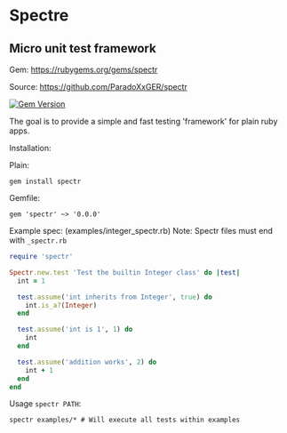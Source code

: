 # Spectre

## Micro unit test framework 
Gem: https://rubygems.org/gems/spectr

Source: https://github.com/ParadoXxGER/spectr

[![Gem Version](https://badge.fury.io/rb/spectr.svg)](https://badge.fury.io/rb/spectr)

The goal is to provide a simple and fast testing 'framework' for plain ruby apps.
 
Installation:

Plain:

```
gem install spectr
```

Gemfile:
```
gem 'spectr' ~> '0.0.0'
```


Example spec: (examples/integer_spectr.rb)
Note: Spectr files must end with `_spectr.rb`

``` ruby
require 'spectr'

Spectr.new.test 'Test the builtin Integer class' do |test|
  int = 1

  test.assume('int inherits from Integer', true) do
    int.is_a?(Integer)
  end

  test.assume('int is 1', 1) do
    int
  end

  test.assume('addition works', 2) do
    int + 1
  end
end

```

Usage `spectr PATH`:

```
spectr examples/* # Will execute all tests within examples
```